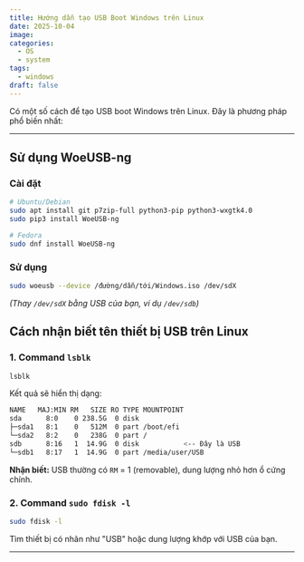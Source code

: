 ```yaml
---
title: Hướng dẫn tạo USB Boot Windows trên Linux
date: 2025-10-04
image:
categories:
  - OS
  - system
tags:
  - windows
draft: false
---
```


Có một số cách để tạo USB boot Windows trên Linux. Đây là phương pháp phổ biến nhất:

<!--more-->

---

## Sử dụng WoeUSB-ng

### Cài đặt

```bash
# Ubuntu/Debian
sudo apt install git p7zip-full python3-pip python3-wxgtk4.0
sudo pip3 install WoeUSB-ng

# Fedora
sudo dnf install WoeUSB-ng
```

### Sử dụng

```bash
sudo woeusb --device /đường/dẫn/tới/Windows.iso /dev/sdX
```

*(Thay `/dev/sdX` bằng USB của bạn, ví dụ `/dev/sdb`)*

## Cách nhận biết tên thiết bị USB trên Linux

### 1. Command `lsblk`

```bash
lsblk
```

Kết quả sẽ hiển thị dạng:

```bash
NAME   MAJ:MIN RM   SIZE RO TYPE MOUNTPOINT
sda      8:0    0 238.5G  0 disk 
├─sda1   8:1    0   512M  0 part /boot/efi
└─sda2   8:2    0   238G  0 part /
sdb      8:16   1  14.9G  0 disk           <-- Đây là USB
└─sdb1   8:17   1  14.9G  0 part /media/user/USB
```

**Nhận biết:** USB thường có `RM` = 1 (removable), dung lượng nhỏ hơn ổ cứng chính.

### 2. Command `sudo fdisk -l`

```bash
sudo fdisk -l
```

Tìm thiết bị có nhãn như "USB" hoặc dung lượng khớp với USB của bạn.

---